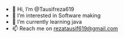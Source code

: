 - 👋 Hi, I’m @Tausifreza619
- 👀 I’m interested in Software making
- 🌱 I’m currently learning java
- 📫 Reach me on rezatausif619@gmail.com


<!---
Tausifreza619/Tausifreza619 is a ✨ special ✨ repository because its `README.md` (this file) appears on your GitHub profile.
You can click the Preview link to take a look at your changes.
--->

